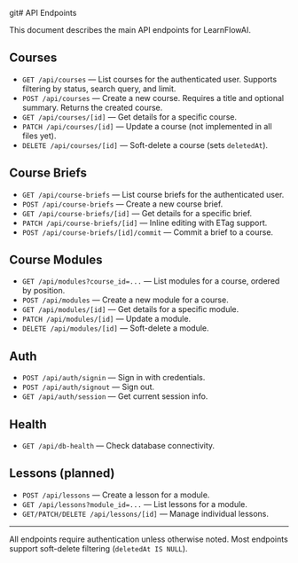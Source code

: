git# API Endpoints

This document describes the main API endpoints for LearnFlowAI.

## Courses
- `GET /api/courses` — List courses for the authenticated user. Supports filtering by status, search query, and limit.
- `POST /api/courses` — Create a new course. Requires a title and optional summary. Returns the created course.
- `GET /api/courses/[id]` — Get details for a specific course.
- `PATCH /api/courses/[id]` — Update a course (not implemented in all files yet).
- `DELETE /api/courses/[id]` — Soft-delete a course (sets `deletedAt`).

## Course Briefs
- `GET /api/course-briefs` — List course briefs for the authenticated user.
- `POST /api/course-briefs` — Create a new course brief.
- `GET /api/course-briefs/[id]` — Get details for a specific brief.
- `PATCH /api/course-briefs/[id]` — Inline editing with ETag support.
- `POST /api/course-briefs/[id]/commit` — Commit a brief to a course.

## Course Modules
- `GET /api/modules?course_id=...` — List modules for a course, ordered by position.
- `POST /api/modules` — Create a new module for a course.
- `GET /api/modules/[id]` — Get details for a specific module.
- `PATCH /api/modules/[id]` — Update a module.
- `DELETE /api/modules/[id]` — Soft-delete a module.

## Auth
- `POST /api/auth/signin` — Sign in with credentials.
- `POST /api/auth/signout` — Sign out.
- `GET /api/auth/session` — Get current session info.

## Health
- `GET /api/db-health` — Check database connectivity.

## Lessons (planned)
- `POST /api/lessons` — Create a lesson for a module.
- `GET /api/lessons?module_id=...` — List lessons for a module.
- `GET/PATCH/DELETE /api/lessons/[id]` — Manage individual lessons.

---
All endpoints require authentication unless otherwise noted. Most endpoints support soft-delete filtering (`deletedAt IS NULL`).
